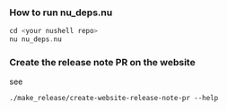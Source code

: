 
### How to run nu_deps.nu

```rust
cd <your nushell repo>
nu nu_deps.nu
```

### Create the release note PR on the website
see
```nu
./make_release/create-website-release-note-pr --help
```
